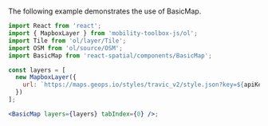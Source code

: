 #

The following example demonstrates the use of BasicMap.

```jsx
import React from 'react';
import { MapboxLayer } from 'mobility-toolbox-js/ol';
import Tile from 'ol/layer/Tile';
import OSM from 'ol/source/OSM';
import BasicMap from 'react-spatial/components/BasicMap';

const layers = [
  new MapboxLayer({
    url: `https://maps.geops.io/styles/travic_v2/style.json?key=${apiKey}`,
  })
];

<BasicMap layers={layers} tabIndex={0} />;
```

